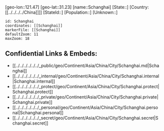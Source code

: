 ﻿---
location: [31.23,121.47]
mapzoom: [7,12] 
mapmarker: city 
type: City
SpocWebEntityId: 33994
isDeleted: false
confidential: public
tags:
- geo/City

---

[geo-lon::121.47]
[geo-lat::31.23]
[name::Schanghai]
[State::]
[Country:[[../../../../China]]]]
[StateId::]
[Population::]
[Unknown::]


```leaflet
id: Schanghai
coordinates: [[Schanghai]]
markerFile: [[Schanghai]]
defaultZoom: 11 
maxZoom: 18
```


## Confidential Links & Embeds: 
- [[../../../../../../_public/geo/Continent/Asia/China/City/Schanghai.md|Schanghai]] 
- [[../../../../../../_internal/geo/Continent/Asia/China/City/Schanghai.internal|Schanghai.internal]] 
- [[../../../../../../_protect/geo/Continent/Asia/China/City/Schanghai.protect|Schanghai.protect]] 
- [[../../../../../../_private/geo/Continent/Asia/China/City/Schanghai.private|Schanghai.private]] 
- [[../../../../../../_personal/geo/Continent/Asia/China/City/Schanghai.personal|Schanghai.personal]] 
- [[../../../../../../_secret/geo/Continent/Asia/China/City/Schanghai.secret|Schanghai.secret]] 
